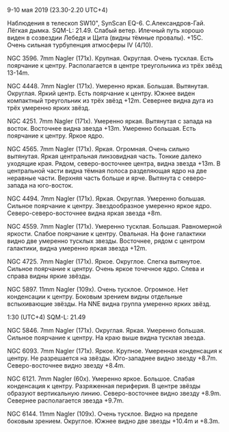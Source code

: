 9-10 мая 2019 (23.30-2.20 UTC+4)

Наблюдения в телескоп SW10", SynScan EQ-6. С.Александров-Гай. Лёгкая дымка. SQM-L: 21.49. Слабый ветер. Илечный путь хорошо виден в созвездии Лебедя и Щита (видны тёмные провалы). +15С. Очень сильная турбуленция атмосферы IV (4/10).

NGC 3596. 7mm Nagler (171x). Крупная. Округлая. Очень тусклая. Есть поярчание к центру. Располагается в центре треугольника из трёх звёзд 13-14m.

NGC 4448. 7mm Nagler (171x). Умеренно яркая. Большая. Вытянутая. Округлая. Яркий центр. Есть поярчание к центру. Южнее виден компактный треугольник из трёх звёзд +12m. Севернее видна дуга из трёх умеренно ярких звёзд.

NGC 4251. 7mm Nagler (171x). Умеренно яркая. Вытянутая с запада на восток. Восточнее видна звезда +13m. Умеренно большая. Есть поярчание к центру. Яркое ядро.

NGC 4565. 7mm Nagler (171x). Яркая. Огромная. Очень сильно вытянутая. Яркая центральная линзовидная часть. Тонкие далеко уходящие края. Рядом, северо-восточнее центра, видна звезда +13m. В центральной части видна тёмная полоса разделяющая ядро на две неравные части. Верхняя часть больше и ярче. Вытянута с северо-запада на юго-восток.

NGC 4494. 7mm Nagler (171x). Яркая. Округлая. Умеренно большая. Сильное поярчание к центру. Звездообразное умеренно яркое ядро. Северо-северо-восточнее видна яркая звезда +8m.

NGC 4559. 7mm Nagler (171x). Умеренно тусклая. Большая. Равномерной яркости. Слабое поярчание к центру. Овальная. На фоне галактики видно две умеренно тусклых звезды. Восточнее, рядом с центром галактики, видна умеренно яркая звезда +12m.

NGC 4725. 7mm Nagler (171x). Яркое. Округлое. Слегка вытянутое. Сильное поярчание к центру. Очень яркое точечное ядро. Слева и справа видны яркие звёзды.

NGC 5897. 11mm Nagler (109x). Очень тусклое. Огромное. Нет конденсации к центру. Боковым зрением видны отдельные вспыхивающие звёзды. На NNE видна группа умеренно ярких звёзд.

1:30 (UTC+4) SQM-L: 21.49

NGC 5846. 7mm Nagler (171x). Округлая. Яркая. Умеренно большая. Сильное поярчание к центру. На краю выше видна тусклая звезда.

NGC 6093. 7mm Nagler (171x). Яркое. Крупное. Умеренная конденсация к центру. Не разрешается на звёзды. Юго-западнее видно звезду +8.7m. Северо-восточнее видно звезду +8.4m.

NGC 6121. 7mm Nagler (60х). Умеренно яркое. Большое. Слабая конденсация к центру. Разряженная периферия. В центре звёзды образуют вертикальную линию. Северо-восточнее видно звезду +8.9m. Севернее располагается звезда +9.7m.

NGC 6144. 11mm Nagler (109x). Очень тусклое. Видно на пределе боковым зрением. Округлое. Южнее видно две звезды +10.4m и +8.3m.

  
